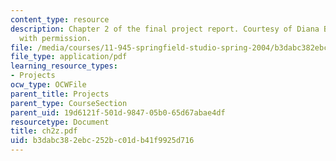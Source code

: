 ```yaml
---
content_type: resource
description: Chapter 2 of the final project report. Courtesy of Diana Bernal. Used
  with permission.
file: /media/courses/11-945-springfield-studio-spring-2004/b3dabc382ebc252bc01db41f9925d716_ch2z.pdf
file_type: application/pdf
learning_resource_types:
- Projects
ocw_type: OCWFile
parent_title: Projects
parent_type: CourseSection
parent_uid: 19d6121f-501d-9847-05b0-65d67abae4df
resourcetype: Document
title: ch2z.pdf
uid: b3dabc38-2ebc-252b-c01d-b41f9925d716
---
```

